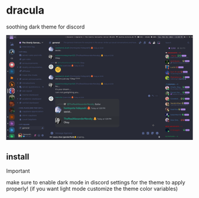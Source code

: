 # dracula

soothing dark theme for discord

![](./images/shot_240528_23-00-06.png)

## install

> [!IMPORTANT]
> make sure to enable dark mode in discord settings for the theme to apply properly! (if you want light mode customize the theme color variables)

